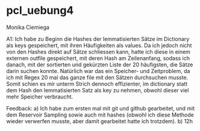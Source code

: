 # pcl_uebung4

Monika Ciemiega 

A1: Ich habe zu Beginn die Hashes der lemmatisierten Sätze im Dictionary als keys gespeichert, mit ihren Häufigkeiten als values. Da ich jedoch nicht von den Hashes direkt auf Sätze schliessen kann, hatte ich diese in einem externen outfile gespeichert, mit deren Hash am Zeilenanfang, sodass ich danach, mit der sortierten und gekürzten Liste der 20 häufigsten, die Sätze darin suchen konnte. Natürlich war das ein Speicher- und Zeitproblem, da ich mit Regex 20 mal das ganze file mit den Sätzen durchsuchen musste. Somit schien es mir unterm Strich dennoch effizienter, im dictionary statt dem Hash den lemmatisierten Satz als key zu nehmen, obwohl dieser viel mehr Speicher verbraucht.

Feedback:
a) Ich habe zum ersten mal mit git und github gearbeitet, und mit dem Reservoir Sampling sowie auch mit hashes (obwohl ich diese Methode wieder verwerfen musste, aber damit gearbeitet hatte ich trotzdem). 
b) 12h
